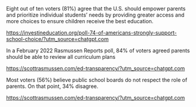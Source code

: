 Eight out of ten voters (81%) agree that the U.S. should empower parents and prioritize individual students’ needs by providing greater access and more choices to ensure children receive the best education.

https://investineducation.org/poll-74-of-americans-strongly-support-school-choice/?utm_source=chatgpt.com


In a February 2022 Rasmussen Reports poll, 84% of voters agreed parents should be able to review all curriculum plans

https://scottrasmussen.com/ed-transparency/?utm_source=chatgpt.com

Most voters (56%) believe public school boards do not respect the role of parents. On that point, 34% disagree.

https://scottrasmussen.com/ed-transparency/?utm_source=chatgpt.com

